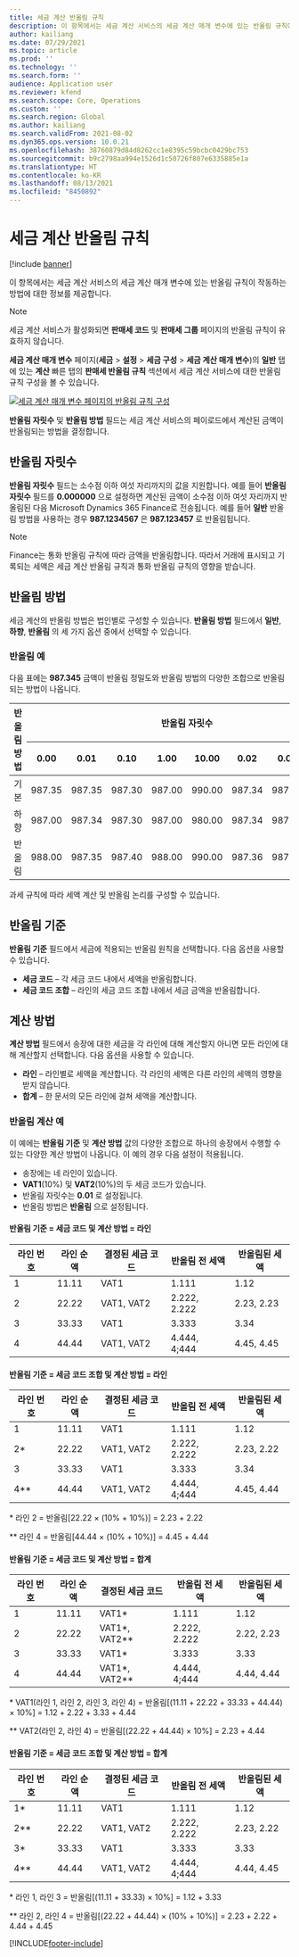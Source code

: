 ```yaml
---
title: 세금 계산 반올림 규칙
description: 이 항목에서는 세금 계산 서비스의 세금 계산 매개 변수에 있는 반올림 규칙에 대한 정보를 제공합니다.
author: kailiang
ms.date: 07/29/2021
ms.topic: article
ms.prod: ''
ms.technology: ''
ms.search.form: ''
audience: Application user
ms.reviewer: kfend
ms.search.scope: Core, Operations
ms.custom: ''
ms.search.region: Global
ms.author: kailiang
ms.search.validFrom: 2021-08-02
ms.dyn365.ops.version: 10.0.21
ms.openlocfilehash: 38760879d84d8262cc1e8395c59bcbc0429bc753
ms.sourcegitcommit: b9c2798aa994e1526d1c50726f807e6335885e1a
ms.translationtype: HT
ms.contentlocale: ko-KR
ms.lasthandoff: 08/13/2021
ms.locfileid: "8450892"
---
```

# <a name="tax-calculation-rounding-rules"></a>세금 계산 반올림 규칙

[!include [banner](../includes/banner.md)]

이 항목에서는 세금 계산 서비스의 세금 계산 매개 변수에 있는 반올림 규칙이 작동하는 방법에 대한 정보를 제공합니다.

> [!NOTE] 
> 세금 계산 서비스가 활성화되면 **판매세 코드** 및 **판매세 그룹** 페이지의 반올림 규칙이 유효하지 않습니다.

**세금 계산 매개 변수** 페이지(**세금** \> **설정** \> **세금 구성** \> **세금 계산 매개 변수**)의 **일반** 탭에 있는 **계산** 빠른 탭의 **판매세 반올림 규칙** 섹션에서 세금 계산 서비스에 대한 반올림 규칙 구성을 볼 수 있습니다.

[![세금 계산 매개 변수 페이지의 반올림 규칙 구성](./media/tax-calculation-parameters-calculation-1.png)](./media/tax-calculation-parameters-calculation-1.png)

**반올림 자릿수** 및 **반올림 방법** 필드는 세금 계산 서비스의 페이로드에서 계산된 금액이 반올림되는 방법을 결정합니다.

## <a name="rounding-precision"></a>반올림 자릿수

**반올림 자릿수** 필드는 소수점 이하 여섯 자리까지의 값을 지원합니다. 예를 들어 **반올림 자릿수** 필드를 **0.000000** 으로 설정하면 계산된 금액이 소수점 이하 여섯 자리까지 반올림된 다음 Microsoft Dynamics 365 Finance로 전송됩니다. 예를 들어 **일반** 반올림 방법을 사용하는 경우 **987.1234567** 은 **987.123457** 로 반올림됩니다.

> [!NOTE]
> Finance는 통화 반올림 규칙에 따라 금액을 반올림합니다. 따라서 거래에 표시되고 기록되는 세액은 세금 계산 반올림 규칙과 통화 반올림 규칙의 영향을 받습니다.

## <a name="rounding-method"></a>반올림 방법

세금 계산의 반올림 방법은 법인별로 구성할 수 있습니다. **반올림 방법** 필드에서 **일반**, **하향**, **반올림** 의 세 가지 옵션 중에서 선택할 수 있습니다.

### <a name="rounding-example"></a>반올림 예

다음 표에는 **987.345** 금액이 반올림 정밀도와 반올림 방법의 다양한 조합으로 반올림되는 방법이 나옵니다.

<table>
<thead>
<tr>
<th rowspan="2">반올림 방법</th>
<th colspan="8">반올림 자릿수</th>
</tr>
<tr>
<th>0.00</th>
<th>0.01</th>
<th>0.10</th>
<th>1.00</th>
<th>10.00</th>
<th>0.02</th>
<th>0.05</th>
<th>0.25</th>
</tr>
</thead>
<tbody>
<tr>
<td>기본</td>
<td>987.35</td>
<td>987.35</td>
<td>987.30</td>
<td>987.00</td>
<td>990.00</td>
<td>987.34</td>
<td>987.35</td>
<td>987.25</td>
</tr>
<tr>
<td>하향</td>
<td>987.00</td>
<td>987.34</td>
<td>987.30</td>
<td>987.00</td>
<td>980.00</td>
<td>987.34</td>
<td>987.30</td>
<td>987.25</td>
</tr>
<tr>
<td>반올림</td>
<td>988.00</td>
<td>987.35</td>
<td>987.40</td>
<td>988.00</td>
<td>990.00</td>
<td>987.36</td>
<td>987.35</td>
<td>987.50</td>
</tr>
</tbody>
</table>

과세 규칙에 따라 세액 계산 및 반올림 논리를 구성할 수 있습니다.

## <a name="rounding-by"></a>반올림 기준 

**반올림 기준** 필드에서 세금에 적용되는 반올림 원칙을 선택합니다. 다음 옵션을 사용할 수 있습니다.

- **세금 코드** – 각 세금 코드 내에서 세액을 반올림합니다.
- **세금 코드 조합** – 라인의 세금 코드 조합 내에서 세금 금액을 반올림합니다.

## <a name="calculation-method"></a>계산 방법

**계산 방법** 필드에서 송장에 대한 세금을 각 라인에 대해 계산할지 아니면 모든 라인에 대해 계산할지 선택합니다. 다음 옵션을 사용할 수 있습니다.

- **라인** – 라인별로 세액을 계산합니다. 각 라인의 세액은 다른 라인의 세액의 영향을 받지 않습니다.
- **합계** – 한 문서의 모든 라인에 걸쳐 세액을 계산합니다.

### <a name="rounding-calculation-example"></a>반올림 계산 예

이 예에는 **반올림 기준** 및 **계산 방법** 값의 다양한 조합으로 하나의 송장에서 수행할 수 있는 다양한 계산 방법이 나옵니다. 이 예의 경우 다음 설정이 적용됩니다.

- 송장에는 네 라인이 있습니다.
- **VAT1**(10%) 및 **VAT2**(10%)의 두 세금 코드가 있습니다.
- 반올림 자릿수는 **0.01** 로 설정됩니다.
- 반올림 방법은 **반올림** 으로 설정됩니다.

#### <a name="rounding-by--tax-codes-and-calculation-method--line"></a>반올림 기준 = 세금 코드 및 계산 방법 = 라인

| 라인 번호 | 라인 순액 | 결정된 세금 코드 | 반올림 전 세액 | 반올림된 세액 |
|-------------|-----------------|----------------------|----------------------------|--------------------|
| 1           | 11.11           | VAT1                 | 1.111                      | 1.12               |
| 2           | 22.22           | VAT1, VAT2           | 2.222, 2.222               | 2.23, 2.23         |
| 3           | 33.33           | VAT1                 | 3.333                      | 3.34               |
| 4           | 44.44           | VAT1, VAT2           | 4.444, 4;444               | 4.45, 4.45         |

#### <a name="rounding-by--tax-code-combinations-and-calculation-method--line"></a>반올림 기준 = 세금 코드 조합 및 계산 방법 = 라인

| 라인 번호 | 라인 순액 | 결정된 세금 코드 | 반올림 전 세액 | 반올림된 세액 |
|-------------|-----------------|----------------------|----------------------------|--------------------|
| 1           | 11.11           | VAT1                 | 1.111                      | 1.12               |
| 2\*         | 22.22           | VAT1, VAT2           | 2.222, 2.222               | 2.23, 2.22         |
| 3           | 33.33           | VAT1                 | 3.333                      | 3.34               |
| 4\*\*       | 44.44           | VAT1, VAT2           | 4.444, 4;444               | 4.45, 4.44         |

\* 라인 2 = 반올림\[22.22 × (10% + 10%)\] = 2.23 + 2.22

\*\* 라인 4 = 반올림\[44.44 × (10% + 10%)\] = 4.45 + 4.44

#### <a name="rounding-by--tax-codes-and-calculation-method--total"></a>반올림 기준 = 세금 코드 및 계산 방법 = 합계

| 라인 번호 | 라인 순액 | 결정된 세금 코드 | 반올림 전 세액 | 반올림된 세액 |
|-------------|-----------------|----------------------|----------------------------|--------------------|
| 1           | 11.11           | VAT1\*               | 1.111                      | 1.12               |
| 2           | 22.22           | VAT1\*, VAT2\*\*     | 2.222, 2.222               | 2.22, 2.23         |
| 3           | 33.33           | VAT1\*               | 3.333                      | 3.33               |
| 4           | 44.44           | VAT1\*, VAT2\*\*     | 4.444, 4;444               | 4.44, 4.44         |

\* VAT1(라인 1, 라인 2, 라인 3, 라인 4) = 반올림\[(11.11 + 22.22 + 33.33 + 44.44) × 10%\] = 1.12 + 2.22 + 3.33 + 4.44

\*\* VAT2(라인 2, 라인 4) = 반올림\[(22.22 + 44.44) × 10%\] = 2.23 + 4.44

#### <a name="rounding-by--tax-code-combinations-and-calculation-method--total"></a>반올림 기준 = 세금 코드 조합 및 계산 방법 = 합계

| 라인 번호 | 라인 순액 | 결정된 세금 코드 | 반올림 전 세액 | 반올림된 세액 |
|-------------|-----------------|----------------------|----------------------------|--------------------|
| 1\*         | 11.11           | VAT1                 | 1.111                      | 1.12               |
| 2\*\*       | 22.22           | VAT1, VAT2           | 2.222, 2.222               | 2.23, 2.22         |
| 3\*         | 33.33           | VAT1                 | 3.333                      | 3.33               |
| 4\*\*       | 44.44           | VAT1, VAT2           | 4.444, 4;444               | 4.44, 4.45         |

\* 라인 1, 라인 3 = 반올림\[(11.11 + 33.33) × 10%\] = 1.12 + 3.33

\*\* 라인 2, 라인 4 = 반올림\[(22.22 + 44.44) × (10% + 10%)\] = 2.23 + 2.22 + 4.44 + 4.45

[!INCLUDE[footer-include](../../includes/footer-banner.md)]
